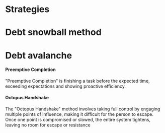 # Strategies

# Debt snowball method

# Debt avalanche

#### Preemptive Completion
"Preemptive Completion" is finishing a task before the expected time, exceeding expectations and showing proactive efficiency.

#### Octopus Handshake
The "Octopus Handshake" method involves taking full control by engaging multiple points of influence, making it difficult for the person to escape. Once one point is compromised or slowed, the entire system tightens, leaving no room for escape or resistance
